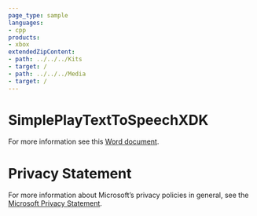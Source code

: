 ```yaml
---
page_type: sample
languages:
- cpp
products:
- xbox
extendedZipContent:
- path: ../../../Kits
- target: /
- path: ../../../Media
- target: /
---
```

# SimplePlayTextToSpeechXDK
For more information see this [Word document](Readme.docx).
# Privacy Statement
For more information about Microsoft’s privacy policies in general, see the [Microsoft Privacy Statement](https://privacy.microsoft.com/en-us/privacystatement/).
